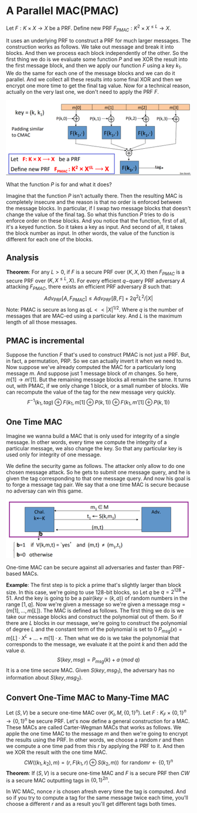 # A Parallel MAC(PMAC)

Let $F: K \times X \to X$ be a PRF. Define new PRF $F_{PMAC}: K^2 \times X^{\leq L} \to X$.

It uses an underlying PRF to construct a PRF for much larger messages. The construction works as follows. We take out message and break it into blocks. And then we process each block independently of the other. So the first thing we do is we evaluate some function $P$ and we XOR the result into the first message block, and then we apply our function $F$ using a key $k_1$. We do the same for each one of the message blocks and we can do it parallel. And we collect all these results into some final XOR and then we encrypt one more time to get the final tag value. Now for a technical reason, actually on the very last one, we don't need to apply the PRF $F$.

![1652096504675](../../img/1652096504675.png)

What the function $P$ is for and what it does?

Imagine that the function $P$ isn't actually there. Then the resulting MAC is completely insecure and the reason is that no order is enforced between the message blocks. In particular, if I swap two message blocks that doesn't change the value of the final tag. So what this function $P$ tries to do is enforce order on these blocks. And you notice that the function, first of all, it's a keyed function. So it takes a key as input. And second of all, it takes the block number as input. In other words, the value of the function is different for each one of the blocks.

## Analysis

**Theorem**: For any $L \gt 0$, if $F$ is a secure PRF over ($K, X, X$) then $F_{PMAC}$ is a secure PRF over $(K, X^{\leq L}, X)$. For every efficient $q-$query PRF adversary $A$ attacking $F_{PMAC}$, there exists an efficient PRF adversary $B$ such that:
$$
Adv_{PRF}[A, F_{PMAC}] \leq Adv_{PRF}[B, F] + 2q^2L^2 / |X|
$$
Note: PMAC is secure as long as $qL << |X|^{1/2}$. Where $q$ is the number of messages that are MAC-ed using a particular key. And $L$ is the maximum length of all those messages.

## PMAC is incremental

Suppose the function $F$ that's used to construct PMAC is not just a PRF. But, in fact, a permutation, PRP. So we can actually invert it when we need to. Now suppose we've already computed the MAC for a particularly long message $m$. And suppose just 1 message block of $m$ changes. So here, $m[1] \to m'[1]$. But the remaining message blocks all remain the same. It turns out, with PMAC, if we only change 1 block, or a small number of blocks. We can recompute the value of the tag for the new message very quickly.
$$
F^{-1}(k_1, tag) \oplus F(k_1, m[1] \oplus P(k, 1)) \oplus F(k_1, m'[1] \oplus P(k, 1))
$$

## One Time MAC

Imagine we wanna build a MAC that is only used for integrity of a single message. In other words, every time we compute the integrity of a particular message, we also change the key. So that any particular key is used only for integrity of one message.

We define the security game as follows. The attacker only allow to do one chosen message attack. So he gets to submit one message query, and he is given the tag corresponding to that one message query. And now his goal is to forge a message tag pair. We say that a one time MAC is secure because no adversay can win this game.

![1652098232872](../../img/1652098232872.png)

One-time MAC can be secure against all adversaries and faster than PRF-based MACs.

**Example**: The first step is to pick a prime that's slightly larger than block size. In this case, we're going to use 128-bit blocks, so Let $q$ be $q=2^{128} + 51$. And the key is going to be a pair($key = (k, a)$) of random numbers in the range $[1, q]$. Now we're given a message so we're given a message $msg = (m[1],...,m[L])$. The MAC is defined as follows. The first thing we do is we take our message blocks and construct the polynomial out of them. So if there are $L$ blocks in our message, we're going to construct the polynomial of degree $L$ and the constant term of the polynomial is set to 0 $P_{msg}(x) = m[L] \cdot X^L + ... + m[1] \cdot x$. Then what we do is we take the polynomial that corresponds to the message, we evaluate it at the point $k$ and then add the value $a$.
$$
S(key, msg) = P_{msg}(k) + a \; (mod \; q)
$$
It is a one time secure MAC. Given $S(key, msg_1)$, the adversary has no information about $S(key, msg_2)$.

## Convert One-Time MAC to Many-Time MAC

Let $(S, V)$ be a secure one-time MAC over $(K_I, M, \{0, 1\}^n)$. Let $F: K_F \times \{0, 1\}^n \to \{0, 1\}^n$ be secure PRF. Let's now define a general construction for a MAC. These MACs are called Carter-Wegman MACs that works as follows. We apple the one time MAC to the message $m$ and then we're going to encrypt the results using the PRF. In other words, we choose a random $r$ and then we compute a one time pad from this $r$ by applying the PRF to it. And then we XOR the result with the one time MAC.
$$
CW((k_1, k_2), m) = (r, F(k_1, r) \oplus S(k_2, m)) \; \; \text{for random} r \leftarrow \{0, 1\}^n
$$
**Theorem**: If $(S, V)$ is a secure one-time MAC and $F$ is a secure PRF then $CW$ is a secure MAC outputting tags in $\{0, 1\}^{2n}$.

In WC MAC, nonce $r$ is chosen afresh every time the tag is computed. And so if you try to compute a tag for the same message twice each time, you'll choose a different $r$ and as a result you'll get different tags both times.
